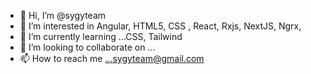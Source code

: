 - 👋 Hi, I’m @sygyteam
- 👀 I’m interested in Angular, HTML5, CSS , React, Rxjs, NextJS, Ngrx,
- 🌱 I’m currently learning ...CSS, Tailwind
- 💞️ I’m looking to collaborate on ...
- 📫 How to reach me ...sygyteam@gmail.com

<!---
sygyteam/sygyteam is a ✨ special ✨ repository because its `README.md` (this file) appears on your GitHub profile.
You can click the Preview link to take a look at your changes.
--->
